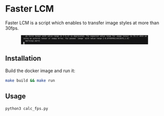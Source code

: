 # Faster LCM

Faster LCM is a script which enables to transfer image styles at more than 30fps.

<p align="center">
  <img src="./assets/seems_fast.gif" width=80%>
</p>

## Installation

Build the docker image and run it:

```bash
make build && make run
```

## Usage

```bash
python3 calc_fps.py
```
